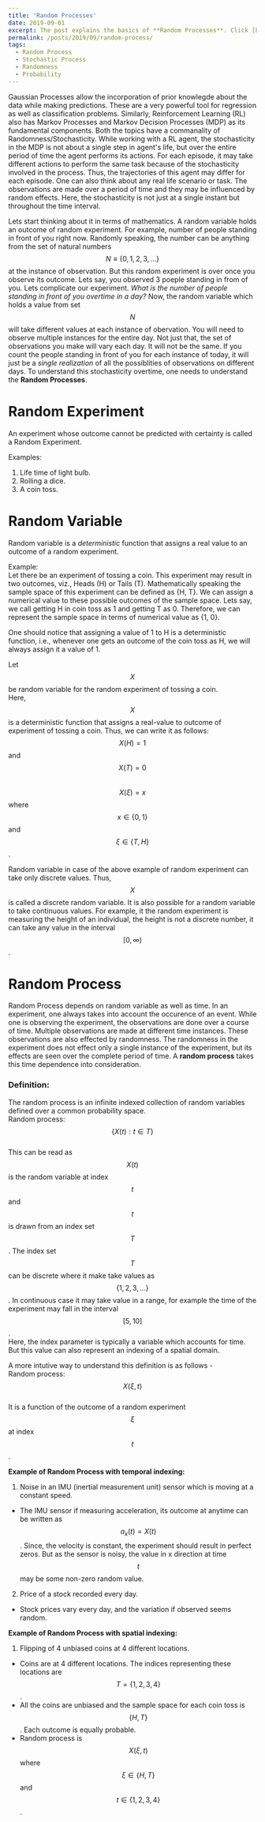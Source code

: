 ```yaml
---
title: 'Random Processes'
date: 2019-09-01
excerpt: The post explains the basics of **Random Processes**. Click [here](https://adipandas.github.io/posts/2019/09/random-process/) to read further.
permalink: /posts/2019/09/random-process/
tags:
  - Random Process
  - Stochastic Process
  - Randomness
  - Probability
---
```


Gaussian Processes allow the incorporation of prior knowlegde about the data while making predictions. These are a very powerful tool for regression as well as classification problems. Similarly, Reinforcement Learning (RL) also has Markov Processes and Markov Decision Processes (MDP) as its fundamental components. Both the topics have a commanality of Randomness/Stochasticity. While working with a RL agent, the stochasticity in the MDP is not about a single step in agent's life, but over the entire period of time the agent performs its actions. For each episode, it may take different actions to perform the same task because of the stochasticity involved in the process. Thus, the trajectories of this agent may differ for each episode. One can also think about any real life scenario or task. The observations are made over a period of time and they may be influenced by random effects. Here, the stochasticity is not just at a single instant but throughout the time interval.

Lets start thinking about it in terms of mathematics. A random variable holds an outcome of random experiment. For example, number of people standing in front of you right now. Randomly speaking, the number can be anything from the set of natural numbers $$N \equiv \{0, 1, 2, 3, ...\}$$ at the instance of observation. But this random experiment is over once you observe its outcome. Lets say, you observed 3 poeple standing in from of you.
Lets complicate our experiment. *What is the number of people standing in front of you overtime in a day?* Now, the random variable which holds a value from set $$N$$ will take different values at each instance of obervation. You will need to observe multiple instances for the entire day. Not just that, the set of observations you make will vary each day. It will not be the same. If you count the people standing in front of you for each instance of today, it will just be a *single realization* of all the possiblities of observations on different days. To understand this stochasticity overtime, one needs to understand the **Random Processes**.

Random Experiment
===
An experiment whose outcome cannot be predicted with certainty is called a Random Experiment.

Examples:
1. Life time of light bulb.
2. Rolling a dice.
3. A coin toss.

Random Variable
===
Random variable is a *deterministic* function that assigns a real value to an outcome of a random experiment.

Example:  
Let there be an experiment of tossing a coin. This experiment may result in two outcomes, viz., Heads (H) or Tails (T). Mathematically speaking the sample space of this experiment can be defined as {H, T}. We can assign a numerical value to these possible outcomes of the sample space. Lets say, we call getting H in coin toss as 1 and getting T as 0. Therefore, we can represent the sample space in terms of numerical value as {1, 0}.

One should notice that assigning a value of 1 to H is a deterministic function, i.e., whenever one gets an outcome of the coin toss as H, we will always assign it a value of 1.

Let $$X$$ be random variable for the random experiment of tossing a coin.  
Here, $$X$$ is a deterministic function that assigns a real-value to outcome of experiment of tossing a coin.
Thus, we can write it as follows:  
$$X(H) = 1$$ and $$X(T)=0$$  
$$X(\xi)=x$$ where $$x\in\{0, 1\}$$ and $$\xi\in\{T, H\}$$.

Random variable in case of the above example of random experiment can take only discrete values. Thus, $$X$$ is called a discrete random variable. It is also possible for a random variable to take continuous values. For example, it the random experiment is measuring the height of an individual, the height is not a discrete number, it can take any value in the interval $$[0, \infty)$$.

Random Process
===
Random Process depends on random variable as well as time. In an experiment, one always takes into account the occurence of an event. While one is observing the experiment, the observations are done over a course of time. Multiple observations are made at different time instances. These observations are also effected by randomness. The randomness in the experiment does not effect only a single instance of the experiment, but its effects are seen over the complete period of time. A **random process** takes this time dependence into consideration.

### Definition:
The random process is an infinite indexed collection of random variables defined over a common probability space.  
Random process: $$\{X(t): t\in T\}$$  
This can be read as $$X(t)$$ is the random variable at index $$t$$ and $$t$$ is drawn from an index set $$T$$. The index set $$T$$ can be discrete where it make take values as $$\{1, 2, 3, ...\}$$. In continuous case it may take value in a range, for example the time of the experiment may fall in the interval $$[5, 10]$$.  
Here, the index parameter is typically a variable which accounts for time. But this value can also represent an indexing of a spatial domain.

A more intutive way to understand this definition is as follows -  
Random process: $$X(\xi, t)$$   
It is a function of the outcome of a random experiment $$\xi$$ at index $$t$$.

**Example of Random Process with temporal indexing:**
1. Noise in an IMU (inertial measurement unit) sensor which is moving at a constant speed.
  * The IMU sensor if measuring acceleration, its outcome at anytime can be written as $$a_{x}(t) = X(t)$$. Since, the velocity is constant, the experiment should result in perfect zeros. But as the sensor is noisy, the value in x direction at time $$t$$ may be some non-zero random value.
2. Price of a stock recorded every day.
  * Stock prices vary every day, and the variation if observed seems random.
  

**Example of Random Process with spatial indexing:**
1. Flipping of 4 unbiased coins at 4 different locations.
  * Coins are at 4 different locations. The indices representing these locations are $$T=\{1, 2, 3, 4\}$$.
  * All the coins are unbiased and the sample space for each coin toss is $$\{H, T\}$$. Each outcome is equally probable.
  * Random process is $$X(\xi, t)$$ where $$\xi \in \{H, T\}$$ and $$t \in \{1, 2, 3, 4\}$$.
  
  



